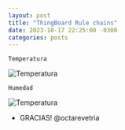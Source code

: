```yaml
---
layout: post
title: "ThingBoard Rule chains"
date: 2023-10-17 22:25:00 -0300
categories: posts
---
```


`Temperatura`

![Temperatura](/assets/Temperatura.jpg)

`Humedad`

![Temperatura](/assets/humedad.jpg)

- GRACIAS! @octarevetria

